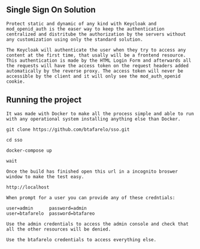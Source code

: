 Single Sign On Solution
-
    Protect static and dynamic of any kind with Keycloak and mod_openid_auth is the easer way to keep the authentication centralized and distritube the authorization by the servers without any customization using only the standard solution.

    The Keycloak will authenticate the user when they try to access any content at the first time, that usally will be a frontend resource. This authentication is made by the HTML Login Form and afterwards all the requests will have the access token on the request headers added automatically by the reverse proxy. The access token will never be accessible by the client and it will only see the mod_auth_openid cookie.

Running the project
-
    It was made with Docker to make all the process simple and able to run with any operational system installing anything else than Docker.

    git clone https://github.com/btafarelo/sso.git
    
    cd sso

    docker-compose up

    wait

    Once the build has finished open this url in a incognito broswer window to make the test easy.
    
    http://localhost

    When prompt for a user you can provide any of these credntials:

    user=admin      password=admin
    user=btafarelo  password=btafareo

    Use the admin credentials to access the admin console and check that all the other resources will be denied.

    Use the btafarelo credentials to access everything else.